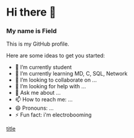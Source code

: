 # Hi there 👋
### My name is Field


This is my GitHub profile.

Here are some ideas to get you started:

- 🔭 I’m currently student
- 🌱 I’m currently learning MD, C, SQL, Network
- 👯 I’m looking to collaborate on ...
- 🤔 I’m looking for help with ...
- 💬 Ask me about ...
- 📫 How to reach me: ...
- 😄 Pronouns: ...
- ⚡ Fun fact: i'm electrobooming

[title](https://www.Jirawat2105.vercel.app)
